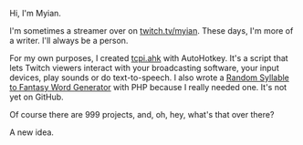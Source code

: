 Hi, I'm Myian.

I'm sometimes a streamer over on [twitch.tv/myian](https://twitch.tv/myian). These days, I'm more of a writer. I'll always be a person.

For my own purposes, I created [tcpi.ahk](https://github.com/HeyMyian/tcpi) with AutoHotkey. It's a script that lets Twitch viewers interact with your broadcasting software, your input devices, play sounds or do text-to-speech. I also wrote a [Random Syllable to Fantasy Word Generator](https://words.myian.tv) with PHP because I really needed one. It's not yet on GitHub.

Of course there are 999 projects, and, oh, hey, what's that over there?

A new idea.
